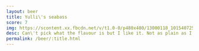 ```yaml
---
layout: beer
title: Yulli\'s seabass
score: 7
img: https://scontent.xx.fbcdn.net/v/t1.0-0/p480x480/13000118_10154072540778745_8031562595698025950_n.jpg?oh=2f8ff1b1980c209a26c11e973dc1c3fd&oe=587CE69B
desc: Can\'t pick what the flavour is but I like it. Not as plain as I was expecting
permalink: /beer/:title.html
---
```

